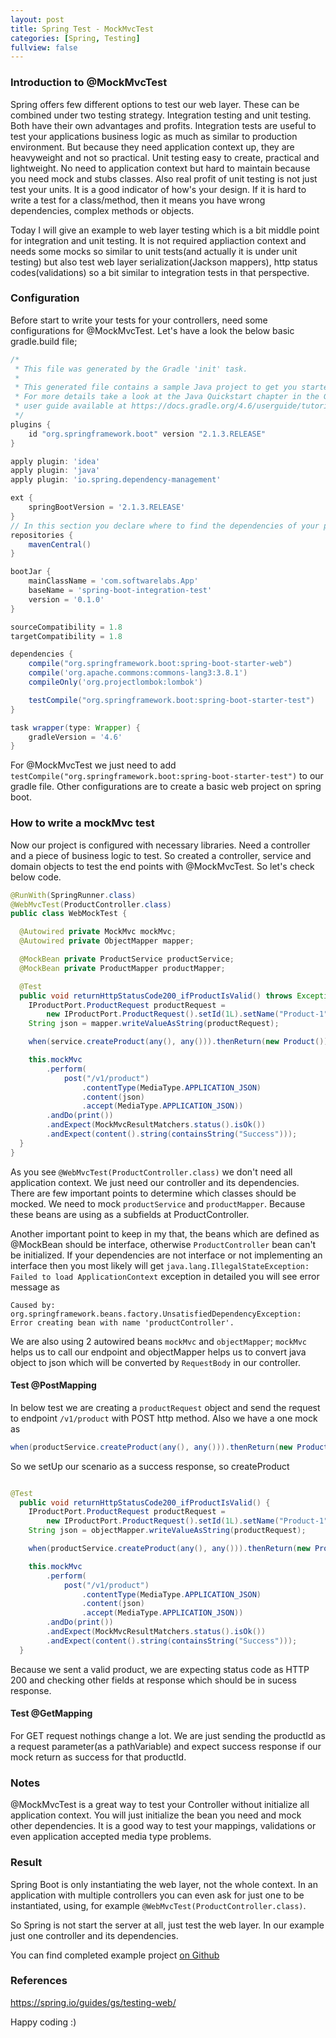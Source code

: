 ```yaml
---
layout: post
title: Spring Test - MockMvcTest  
categories: [Spring, Testing]
fullview: false
---
```


### Introduction to @MockMvcTest

Spring offers few different options to test our web layer. These can be combined under two testing strategy. Integration testing 
and unit testing. Both have their own advantages and profits. Integration tests are useful to test your applications business logic
as much as similar to production environment. But because they need application context up, they are heavyweight and not so practical.
Unit testing easy to create, practical and lightweight. No need to application context but hard to maintain because you need mock and
stubs classes. Also real profit of unit testing is not just test your units. It is a good indicator of how's your design. If it is hard
to write a test for a class/method, then it means you have wrong dependencies, complex methods or objects.

Today I will give an example to web layer testing which is a bit middle point for integration and unit testing. It is not required appliaction 
context and needs some mocks so similar to unit tests(and actually it is under unit testing) but also test web layer serialization(Jackson mappers),
http status codes(validations) so a bit similar to integration tests in that perspective.    

### Configuration

Before start to write your tests for your controllers, need some configurations for  @MockMvcTest. Let's have a look the below basic gradle.build
file;

```gradle 
/*
 * This file was generated by the Gradle 'init' task.
 *
 * This generated file contains a sample Java project to get you started.
 * For more details take a look at the Java Quickstart chapter in the Gradle
 * user guide available at https://docs.gradle.org/4.6/userguide/tutorial_java_projects.html
 */
plugins {
    id "org.springframework.boot" version "2.1.3.RELEASE"
}

apply plugin: 'idea'
apply plugin: 'java'
apply plugin: 'io.spring.dependency-management'

ext {
    springBootVersion = '2.1.3.RELEASE'
}
// In this section you declare where to find the dependencies of your project
repositories {
    mavenCentral()
}

bootJar {
    mainClassName = 'com.softwarelabs.App'
    baseName = 'spring-boot-integration-test'
    version = '0.1.0'
}

sourceCompatibility = 1.8
targetCompatibility = 1.8

dependencies {
    compile("org.springframework.boot:spring-boot-starter-web")
    compile('org.apache.commons:commons-lang3:3.8.1')
    compileOnly('org.projectlombok:lombok')

    testCompile("org.springframework.boot:spring-boot-starter-test")
}

task wrapper(type: Wrapper) {
    gradleVersion = '4.6'
}
```
For @MockMvcTest we just need to add ```testCompile("org.springframework.boot:spring-boot-starter-test")``` to our gradle file. Other configurations are to create a basic web
project on spring boot. 

### How to write a mockMvc test

Now our project is configured with necessary libraries. Need a controller and a piece of business logic to test. So created a controller, service and domain objects to test the end points
with @MockMvcTest. So let's check below code.

```java
@RunWith(SpringRunner.class)
@WebMvcTest(ProductController.class)
public class WebMockTest {

  @Autowired private MockMvc mockMvc;
  @Autowired private ObjectMapper mapper;

  @MockBean private ProductService productService;
  @MockBean private ProductMapper productMapper;

  @Test
  public void returnHttpStatusCode200_ifProductIsValid() throws Exception {
    IProductPort.ProductRequest productRequest =
        new IProductPort.ProductRequest().setId(1L).setName("Product-1");
    String json = mapper.writeValueAsString(productRequest);

    when(service.createProduct(any(), any())).thenReturn(new Product());

    this.mockMvc
        .perform(
            post("/v1/product")
                .contentType(MediaType.APPLICATION_JSON)
                .content(json)
                .accept(MediaType.APPLICATION_JSON))
        .andDo(print())
        .andExpect(MockMvcResultMatchers.status().isOk())
        .andExpect(content().string(containsString("Success")));
  }
}
```  

As you see ```@WebMvcTest(ProductController.class)``` we don't need all application context. We just need our controller and its dependencies.
There are few important points to determine which classes should be mocked. We need to mock ```productService``` 
and ```productMapper```. Because these beans are using as a subfields at ProductController. 

Another important point to keep in my that, the beans which are defined as @MockBean should be interface, otherwise ```ProductController``` bean
can't be initialized. If your dependencies are not interface or not implementing an interface then you most likely will get ```java.lang.IllegalStateException: Failed to load ApplicationContext```
exception in detailed you will see error message as 

```Caused by: org.springframework.beans.factory.UnsatisfiedDependencyException: Error creating bean with name 'productController'.```

We are also using 2 autowired beans ```mockMvc``` and ```objectMapper```; ```mockMvc``` helps us to call our endpoint and objectMapper
helps us to convert java object to json which will be converted by ```RequestBody``` in our controller.

#### Test @PostMapping

In below test we are creating a ```productRequest``` object and send the request to endpoint ```/v1/product``` with POST http method.
Also we have a one mock as  

```java
when(productService.createProduct(any(), any())).thenReturn(new Product());
```

So we setUp our scenario as a success response, so createProduct

```java

@Test
  public void returnHttpStatusCode200_ifProductIsValid() {
    IProductPort.ProductRequest productRequest =
        new IProductPort.ProductRequest().setId(1L).setName("Product-1");
    String json = objectMapper.writeValueAsString(productRequest);

    when(productService.createProduct(any(), any())).thenReturn(new Product());

    this.mockMvc
        .perform(
            post("/v1/product")
                .contentType(MediaType.APPLICATION_JSON)
                .content(json)
                .accept(MediaType.APPLICATION_JSON))
        .andDo(print())
        .andExpect(MockMvcResultMatchers.status().isOk())
        .andExpect(content().string(containsString("Success")));
  }

```

Because we sent a valid product, we are expecting status code as HTTP 200 and checking other fields at response which should be in 
sucess response. 

#### Test @GetMapping

For GET request nothings change a lot. We are just sending the productId as a request parameter(as a pathVariable) and expect
success response if our mock return as success for that productId. 

### Notes

@MockMvcTest is a great way to test your Controller without initialize all application context. You will just initialize the bean you need 
and mock other dependencies. It is a good way to test your mappings, validations or even application accepted media type problems.  

### Result

Spring Boot is only instantiating the web layer, not the whole context. In an application with multiple controllers you can even ask for just one to be instantiated, 
using, for example ```@WebMvcTest(ProductController.class)```.

So Spring is not start the server at all, just test the web layer. In our example just one controller and its dependencies.

You can find completed example project [on Github](https://github.com/muzir/softwareLabs/tree/master/spring-boot-integration-test)


### References

https://spring.io/guides/gs/testing-web/

Happy coding :) 
